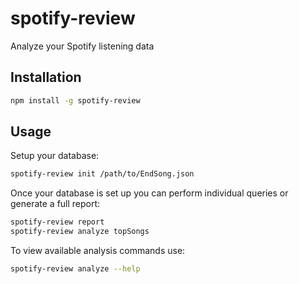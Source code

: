 # spotify-review

Analyze your Spotify listening data

## Installation
```bash
npm install -g spotify-review
```

## Usage

Setup your database:
```bash
spotify-review init /path/to/EndSong.json
```

Once your database is set up you can perform individual queries or generate a full
report:
```bash
spotify-review report
spotify-review analyze topSongs
```

To view available analysis commands use:
```bash
spotify-review analyze --help
```
